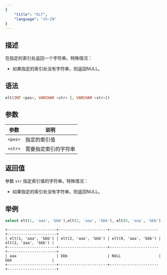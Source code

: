 ```yaml
---
{
    "title": "ELT",
    "language": "zh-CN"
}
---
```


<!-- 
Licensed to the Apache Software Foundation (ASF) under one
or more contributor license agreements.  See the NOTICE file
distributed with this work for additional information
regarding copyright ownership.  The ASF licenses this file
to you under the Apache License, Version 2.0 (the
"License"); you may not use this file except in compliance
with the License.  You may obtain a copy of the License at
  http://www.apache.org/licenses/LICENSE-2.0
Unless required by applicable law or agreed to in writing,
software distributed under the License is distributed on an
"AS IS" BASIS, WITHOUT WARRANTIES OR CONDITIONS OF ANY
KIND, either express or implied.  See the License for the
specific language governing permissions and limitations
under the License.
-->

## 描述

在指定的索引处返回一个字符串。特殊情况：

- 如果指定的索引处没有字符串，则返回NULL。

## 语法

```sql
elt(INT <pos>, VARCHAR <str> [, VARCHAR <str>])
```

## 参数

| 参数 | 说明         |
| -- |------------|
| `<pos>` | 指定的索引值     |
| `<str>` | 需要指定索引的字符串 |

## 返回值

参数 `str` 指定索引值的字符串。特殊情况：

- 如果指定的索引处没有字符串，则返回NULL。

## 举例

```sql
select elt(1, 'aaa', 'bbb'),elt(2, 'aaa', 'bbb'), elt(0, 'aaa', 'bbb'),elt(2, 'aaa', 'bbb')
```

```text
+----------------------+----------------------+----------------------+----------------------+
| elt(1, 'aaa', 'bbb') | elt(2, 'aaa', 'bbb') | elt(0, 'aaa', 'bbb') | elt(2, 'aaa', 'bbb') |
+----------------------+----------------------+----------------------+----------------------+
| aaa                  | bbb                  | NULL                 | bbb                  |
+----------------------+----------------------+----------------------+----------------------+
```